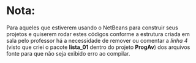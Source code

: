 # Nota:

Para aqueles que estiverem usando o NetBeans para construir seus projetos
e quiserem rodar estes códigos conforme a estrutura criada em sala pelo 
professor há a necessidade de remover ou comentar a _linha 4_ (visto que criei o pacote **lista_01** dentro do projeto **ProgAv**) dos arquivos
fonte para que não seja exibido erro ao compilar.
